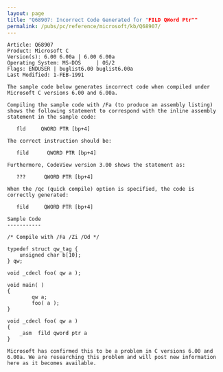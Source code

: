```yaml
---
layout: page
title: "Q68907: Incorrect Code Generated for "FILD QWord Ptr""
permalink: /pubs/pc/reference/microsoft/kb/Q68907/
---
```


	Article: Q68907
	Product: Microsoft C
	Version(s): 6.00 6.00a | 6.00 6.00a
	Operating System: MS-DOS     | OS/2
	Flags: ENDUSER | buglist6.00 buglist6.00a
	Last Modified: 1-FEB-1991
	
	The sample code below generates incorrect code when compiled under
	Microsoft C versions 6.00 and 6.00a.
	
	Compiling the sample code with /Fa (to produce an assembly listing)
	shows the following statement to correspond with the inline assembly
	statement in the sample code:
	
	   fld     QWORD PTR [bp+4]
	
	The correct instruction should be:
	
	   fild      QWORD PTR [bp+4]
	
	Furthermore, CodeView version 3.00 shows the statement as:
	
	   ???      QWORD PTR [bp+4]
	
	When the /qc (quick compile) option is specified, the code is
	correctly generated:
	
	   fild     QWORD PTR [bp+4]
	
	Sample Code
	-----------
	
	/* Compile with /Fa /Zi /Od */
	
	typedef struct qw_tag {
	    unsigned char b[10];
	} qw;
	
	void _cdecl foo( qw a );
	
	void main( )
	{
	        qw a;
	        foo( a );
	}
	
	void _cdecl foo( qw a )
	{
	    _asm  fild qword ptr a
	}
	
	Microsoft has confirmed this to be a problem in C versions 6.00 and
	6.00a. We are researching this problem and will post new information
	here as it becomes available.
